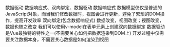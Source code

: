 数据驱动
数据响应式、双向绑定、数据驱动
数据响应式
    数据模型仅仅是普通的JavaScript对象，而当我们修改数据时，视图会进行更新，避免了繁琐的DOM操作，提高开发效率
双向绑定(包含数据响应式)
    数据改变，视图改变；视图改变，数据也随之改变
    我们可以使用v-model在表单元素上创建双向数据绑定
数据驱动是Vue最独特的特性之一(不需要关心如何把数据渲染到DOM上)
    开发过程中仅需要关注数据本身，不需要关心数据是如何渲染到视图